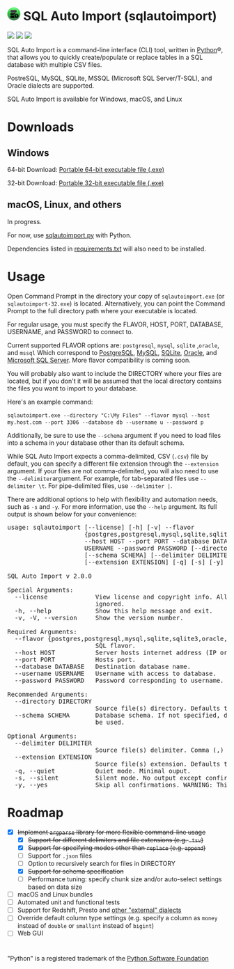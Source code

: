 # <img src="https://raw.githubusercontent.com/kevinlakhani/sqlautoimport/1fb8a56c1e288cacfbc07ba997b5656be08c16e7/icon/icon.svg" alt="icon" height="30"/> SQL Auto Import (sqlautoimport)
<img style="display:inline-block;" src="https://img.shields.io/badge/made%20with-Python-blue">
<img style="display:inline-block;" src="https://img.shields.io/github/license/kevinlakhani/sqlautoimport"> 
<img style="display:inline-block;" src="https://img.shields.io/github/v/tag/kevinlakhani/sqlautoimport?label=version">

SQL Auto Import is a command-line interface (CLI) tool, written in [Python](https://www.python.org/)®, that allows you to quickly create/populate or replace tables in a SQL database with multiple CSV files.

PostreSQL, MySQL, SQLite, MSSQL (Microsoft SQL Server/T-SQL), and Oracle dialects are supported.

SQL Auto Import is available for Windows, macOS, and Linux

# Downloads

## Windows

64-bit Download: [Portable 64-bit executable file (.exe)](https://github.com/kevinlakhani/sqlautoimport/raw/master/sqlautoimport.exe)

32-bit Download: [Portable 32-bit executable file (.exe)](https://github.com/kevinlakhani/sqlautoimport/raw/master/sqlautoimport-32.exe)

## macOS, Linux, and others
In progress. 

For now, use [sqlautoimport.py](https://github.com/kevinlakhani/sqlautoimport/blob/master/sqlautoimport.py) with Python. 

Dependencies listed in [requirements.txt](https://github.com/kevinlakhani/sqlautoimport/blob/master/requirements.txt) will also need to be installed.

# Usage
Open Command Prompt in the directory your copy of `sqlautoimport.exe` (or `sqlautoimport-32.exe`) is located. Alternatively, you can point the Command Prompt to the full directory path where your executable is located.

For regular usage, you must specify the FLAVOR, HOST, PORT, DATABASE, USERNAME, and PASSWORD to connect to. 

Current supported FLAVOR options are:
`postgresql`, `mysql`, `sqlite` ,`oracle`, and `mssql`
Which correspond to
[PostgreSQL](https://www.postgresql.org/), [MySQL](https://www.mysql.com/), [SQLite](https://sqlite.org), [Oracle](https://oracle.com), and [Microsoft SQL Server](https://www.microsoft.com/en-us/sql-server/default.aspx). More flavor compatibility is coming soon.

You will probably also want to include the DIRECTORY where your files are located, but if you don't it will be assumed that the local directory contains the files you want to import to your database. 

Here's an example command:
```
sqlautoimport.exe --directory "C:\My Files" --flavor mysql --host my.host.com --port 3306 --database db --username u --password p
```

Additionally, be sure to use the `--schema` argument if you need to load files into a schema in your database other than its default schema.

While SQL Auto Import expects a comma-delimited, CSV (`.csv`) file by default, you can specify a different file extension through the `--extension` argument. If your files are not comma-delimited, you will also need to use the `--delimiter`argument. For example, for tab-separated files use `--delimiter \t`. For pipe-delimited files, use `--delimiter |`.

There are additional options to help with flexibility and automation needs, such as `-s` and `-y`. For more information, use the `--help` argument. Its full output is shown below for your convenience:
<pre>
usage: sqlautoimport [--license] [-h] [-v] --flavor
                     {postgres,postgresql,mysql,sqlite,sqlite3,oracle,mssql}
                     --host HOST --port PORT --database DATABASE --username
                     USERNAME --password PASSWORD [--directory DIRECTORY]
                     [--schema SCHEMA] [--delimiter DELIMITER]
                     [--extension EXTENSION] [-q] [-s] [-y]

SQL Auto Import v 2.0.0

Special Arguments:
  --license             View license and copyright info. All other arguments
                        ignored.
  -h, --help            Show this help message and exit.
  -v, -V, --version     Show the version number.

Required Arguments:
  --flavor {postgres,postgresql,mysql,sqlite,sqlite3,oracle,mssql}
                        SQL flavor.
  --host HOST           Server hosts internet address (IP or URL).
  --port PORT           Hosts port.
  --database DATABASE   Destination database name.
  --username USERNAME   Username with access to database.
  --password PASSWORD   Password corresponding to username.

Recommended Arguments:
  --directory DIRECTORY
                        Source file(s) directory. Defaults to local directory.
  --schema SCHEMA       Database schema. If not specified, default schema will
                        be used.

Optional Arguments:
  --delimiter DELIMITER
                        Source file(s) delimiter. Comma (,) by default.
  --extension EXTENSION
                        Source file(s) extension. Defaults to csv.
  -q, --quiet           Quiet mode. Minimal ouput.
  -s, --silent          Silent mode. No output except confirmations.
  -y, --yes             Skip all confirmations. WARNING: This is dangerous.
</pre>


# Roadmap
 - [x] ~~Implement `argparse` library for more flexible command-line usage~~ 
	 - [x] ~~Support for different delimiters and file extensions (e.g. `.tsv`)~~
	 - [x] ~~Support for specifying modes other than `replace` (e.g. `append`)~~
	 - [ ] Support for `.json` files
	 - [ ] Option to recursively search for files in DIRECTORY
	 - [x] ~~Support for schema specification~~
	 - [ ] Performance tuning: specify chunk size and/or auto-select settings based on data size
 - [ ] macOS and Linux bundles
 - [ ] Automated unit and functional tests
 - [ ] Support for Redshift, Presto and [other "external" dialects](https://docs.sqlalchemy.org/en/13/dialects/#external-dialects)
 - [ ] Override default column type settings (e.g. specify a column as `money` instead of `double` or `smallint` instead of `bigint`)
 - [ ] Web GUI

# 

"Python" is a registered trademark of the [Python Software Foundation]([https://www.python.org/psf/)
